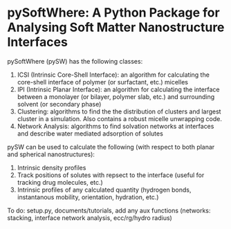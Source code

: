 # pySoftWhere: A Python Package for Analysing Soft Matter Nanostructure Interfaces

pySoftWhere (pySW) has the following classes:

1. ICSI (Intrinsic Core-Shell Interface): an algorithm for calculating the core-shell interface of polymer (or surfactant, etc.) micelles
2. IPI (Intrinsic Planar Interface): an algorithm for calculating the interface between a monolayer (or bilayer, polymer slab, etc.) and surrounding solvent (or secondary phase)
3. Clustering: algorithms to find the the distribution of clusters and largest cluster in a simulation. Also contains a robust micelle unwrapping code.
4. Network Analysis: algorithms to find solvation networks at interfaces and describe water mediated adsorption of solutes

pySW can be used to calculate the following (with respect to both planar and spherical nanostructures):

1. Intrinsic density profiles
2. Track positions of solutes with repsect to the interface (useful for tracking drug molecules, etc.)
3. Intrinsic profiles of any calculated quantity (hydrogen bonds, instantanous mobility, orientation, hydration, etc.)

To do: setup.py, documents/tutorials, add any aux functions (networks: stacking, interface network analysis, ecc/rg/hydro radius) 


